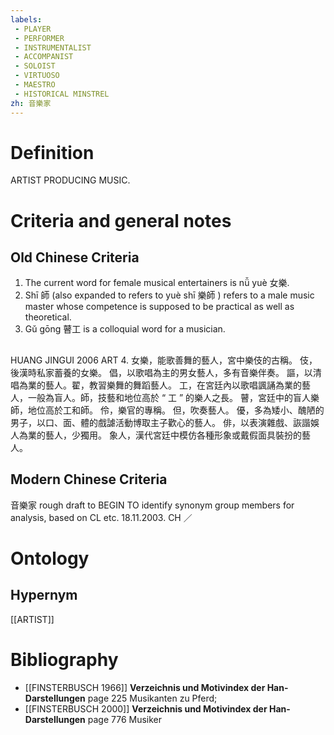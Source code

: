 ```yaml
---
labels: 
 - PLAYER
 - PERFORMER
 - INSTRUMENTALIST
 - ACCOMPANIST
 - SOLOIST
 - VIRTUOSO
 - MAESTRO
 - HISTORICAL MINSTREL
zh: 音樂家
---
```


# Definition
ARTIST PRODUCING MUSIC.
# Criteria and general notes
## Old Chinese Criteria
1. The current word for female musical entertainers is nǚ yuè 女樂.
2. Shī 師 (also expanded to refers to yuè shī 樂師 ) refers to a male music master whose competence is supposed to be practical as well as theoretical.
3. Gǔ gōng 瞽工 is a colloquial word for a musician.
## 
HUANG JINGUI 2006
ART 4.
女樂，能歌善舞的藝人，宮中樂伎的古稱。
伎，後漢時私家蓄養的女樂。
倡，以歌唱為主的男女藝人，多有音樂伴奏。
謳，以清唱為業的藝人。翟，教習樂舞的舞蹈藝人。
工，在宮廷內以歌唱諷誦為業的藝人，一般為盲人。師，技藝和地位高於 “ 工 ” 的樂人之長。
瞽，宮廷中的盲人樂師，地位高於工和師。
伶，樂官的專稱。
但，吹奏藝人。
優，多為矮小、醜陋的男子，以口、面、體的戲謔活動博取主子歡心的藝人。
俳，以表演雜戲、詼諧娛人為業的藝人，少獨用。
象人，漢代宮廷中模仿各種形象或戴假面具裝扮的藝人。
## Modern Chinese Criteria
音樂家
rough draft to BEGIN TO identify synonym group members for analysis, based on CL etc. 18.11.2003. CH ／
# Ontology

## Hypernym
[[ARTIST]]
# Bibliography
- [[FINSTERBUSCH 1966]]
**Verzeichnis und Motivindex der Han-Darstellungen** page 225
Musikanten zu Pferd;
- [[FINSTERBUSCH 2000]]
**Verzeichnis und Motivindex der Han-Darstellungen** page 776
Musiker